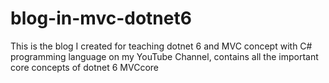 # blog-in-mvc-dotnet6
This is the blog I created for teaching dotnet 6 and MVC concept with C# programming language on my YouTube Channel, contains all the important core concepts of dotnet 6 MVCcore

